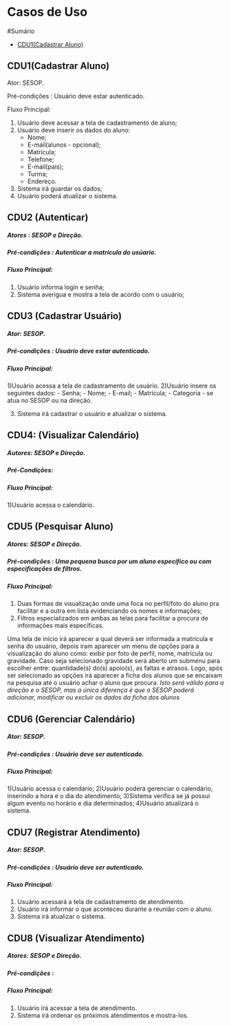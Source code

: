 # Casos de Uso

#Sumário

- [CDU1(Cadastrar Aluno)](#cdu1(Cadastrar-Aluno))

## CDU1(Cadastrar Aluno)

Ator: SESOP.

Pré-condições : Usuário deve estar autenticado.

Fluxo Principal: 


1.	Usuário deve acessar a tela de cadastramento de aluno;
2.	Usuário deve inserir os dados do aluno: 
	- Nome;
	- E-mail(alunos - opcional); 
	- Matrícula;
	- Telefone;
	- E-mail(pais);
	- Turma;
	- Endereço.
3.	Sistema irá guardar os dados;
4.  Usuário poderá atualizar o sistema. 

## CDU2 (Autenticar)

##### Atores : SESOP e Direção.

##### Pré-condições : Autenticar a matrícula do usúario.

##### Fluxo Principal:

1) Usuário informa login e senha;
2) Sistema averigua e mostra a tela de acordo com o usuário;


## CDU3 (Cadastrar Usuário)

##### Ator: SESOP. 

##### Pré-condições : Usuário deve estar autenticado.

##### Fluxo Principal: 

1)Usuário acessa a tela de cadastramento de usuário.
2)Usuário insere os seguintes dados: 
	- Senha; 
	- Nome; 
	- E-mail;
	- Matrícula; 
	- Categoria - se atua no SESOP ou na direção.

3) Sistema irá cadastrar o usuário e atualizar o sistema.

## CDU4: (Visualizar Calendário)

##### Autores: SESOP e Direção.

##### Pré-Condições:

##### Fluxo Principal:

1)Usuário acessa o calendário.

## CDU5 (Pesquisar Aluno)

##### Atores: SESOP e Direção.

##### Pré-condições : Uma pequena busca por um aluno específico ou com especificações de filtros. 

##### Fluxo Principal: 
 
 1)	Duas formas de visualização onde uma foca no perfil/foto do aluno pra facilitar e a outra em lista evidenciando os nomes e informações;
 2)	Filtros especializados em ambas as telas para facilitar a procura de informações mais específicas.

Uma tela de início irá aparecer a qual deverá ser informada a matrícula e senha do usuário, depois iram aparecer um menu de opções para a visualização do aluno como: exibir por foto de perfil, nome, matrícula ou gravidade. 
Caso seja selecionado gravidade será aberto um submenu para escolher entre: quantidade(s) do(s) apoio(s), as faltas e atrasos.
Logo, após ser selecionado as opções irá aparecer a ficha dos alunos que se encaixam na pesquisa até o usuário achar o aluno que procura.
*Isto será válido para a direção e o SESOP, mas a única diferença é que o SESOP poderá adicionar, modificar ou excluir os dados da ficha dos alunos*


## CDU6 (Gerenciar Calendário)

##### Ator: SESOP. 

##### Pré-condições : Usuário deve ser autenticado.

##### Fluxo Principal: 


1)Usuário acessa o calendário;
2)Usuário poderá gerenciar o calendário, inserindo a hora e o dia do atendimento;
3)Sistema verifica se já possui algum evento no horário e dia determinados;
4)Usuário atualizará o sistema.

## CDU7 (Registrar Atendimento)

##### Ator: SESOP. 

##### Pré-condições : Usuário deve ser autenticado.

##### Fluxo Principal: 

1)    Usuário acessará a tela de cadastramento de atendimento.
2)    Usuário irá informar o que aconteceu durante a reunião com o aluno.
3)	  Sistema irá atualizar o sistema.



## CDU8 (Visualizar Atendimento)

##### Atores: SESOP e Direção. 

##### Pré-condições : 

##### Fluxo Principal: 

1) Usuário irá acessar a tela de atendimento.
2) Sistema irá ordenar os próximos atendimentos e mostra-los. 
